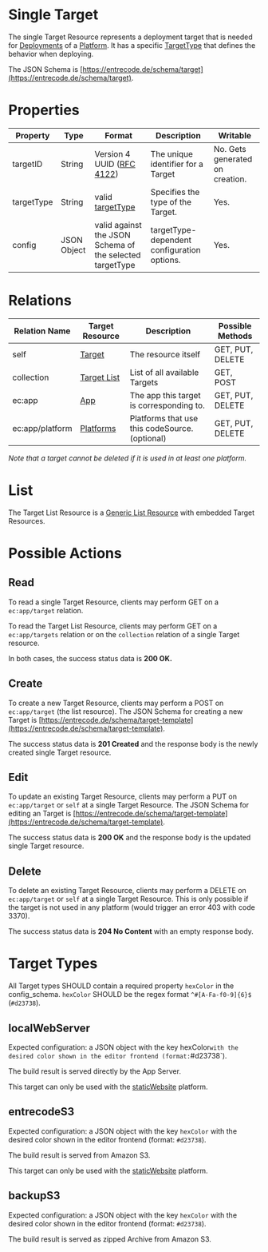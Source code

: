 # Single Target

The single Target Resource represents a deployment target that is needed for [Deployments](./deployment/#list) of a [Platform](./platform/). 
It has a specific [TargetType](#target-types) that defines the behavior when deploying.

The JSON Schema is [https://entrecode.de/schema/target](https://entrecode.de/schema/target).

# Properties

| Property | Type | Format | Description | Writable |
|----------|------|--------|-------------|----------|
|targetID| String | Version 4 UUID ([RFC 4122](http://tools.ietf.org/html/rfc4122))| The unique identifier for a Target | No. Gets generated on creation. |
|targetType| String | valid [targetType](#target-types) | Specifies the type of the Target. | Yes. |
|config| JSON Object | valid against the JSON Schema of the selected targetType | targetType-dependent configuration options. | Yes. |

# Relations

| Relation Name | Target Resource | Description |Possible Methods |
|---------------|-----------------|-------------|-----------------|
| self          | [Target](#)| The resource itself | GET, PUT, DELETE |
| collection    | [Target List](#list)| List of all available Targets | GET, POST|
| ec:app | [App](./app/) | The app this target is corresponding to. | GET, PUT, DELETE |
| ec:app/platform| [Platforms](./platform/) | Platforms that use this codeSource. (optional) | GET, PUT, DELETE |

*Note that a target cannot be deleted if it is used in at least one platform.*

# List

The Target List Resource is a [Generic List Resource](/#generic-list-resources) with embedded Target Resources.

# Possible Actions

## Read

To read a single Target Resource, clients may perform GET on a `ec:app/target` relation.

To read the Target List Resource, clients may perform GET on a `ec:app/targets` relation or on the `collection` relation of a single Target resource.

In both cases, the success status data is **200 OK.**

## Create

To create a new Target Resource, clients may perform a POST on `ec:app/target` (the list resource). The JSON Schema for creating a new Target is [https://entrecode.de/schema/target-template](https://entrecode.de/schema/target-template). 

The success status data is **201 Created** and the response body is the newly created single Target resource.

## Edit

To update an existing Target Resource, clients may perform a PUT on `ec:app/target` or `self` at a single Target Resource. The JSON Schema for editing an Target is [https://entrecode.de/schema/target-template](https://entrecode.de/schema/target-template). 

The success status data is **200 OK** and the response body is the updated single Target resource.

## Delete

To delete an existing Target Resource, clients may perform a DELETE on `ec:app/target` or `self` at a single Target Resource. This is only possible if the target is not used in any platform (would trigger an error 403 with code 3370).

The success status data is **204 No Content** with an empty response body.


# Target Types
All Target types SHOULD contain a required property `hexColor` in the config_schema. `hexColor` SHOULD be the regex format `^#[A-Fa-f0-9]{6}$` (`#d23738`).

## localWebServer

Expected configuration: a JSON object with the key hexColor` with the desired color shown in the editor frontend (format: `#d23738`).

The build result is served directly by the App Server.

This target can only be used with the [staticWebsite](./platform/#staticwebsite) platform.


## entrecodeS3

Expected configuration: a JSON object with the key `hexColor` with the desired color shown in the editor frontend (format: `#d23738`).

The build result is served from Amazon S3.

This target can only be used with the [staticWebsite](./platform/#staticwebsite) platform.


## backupS3

Expected configuration: a JSON object with the key `hexColor` with the desired color shown in the editor frontend (format: `#d23738`).

The build result is served as zipped Archive from Amazon S3.
